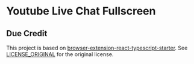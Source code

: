 # Youtube Live Chat Fullscreen

## Due Credit

This project is based on [browser-extension-react-typescript-starter](https://github.com/sinanbekar/browser-extension-react-typescript-starter). See [LICENSE_ORIGINAL](./LICENSE_ORIGINAL)  for the original license.
